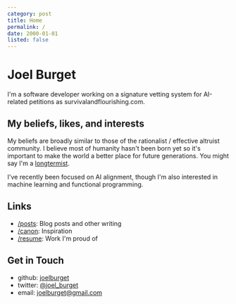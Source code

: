```yaml
---
category: post
title: Home
permalink: /
date: 2000-01-01
listed: false
---
```


# Joel Burget

I'm a software developer working on a signature vetting system for AI-related petitions as survivalandflourishing.com.

## My beliefs, likes, and interests

My beliefs are broadly similar to those of the rationalist / effective altruist community. I believe most of humanity hasn't been born yet so it's important to make the world a better place for future generations. You might say I'm a [longtermist](https://80000hours.org/articles/future-generations/).

I've recently been focused on AI alignment, though I'm also interested in machine learning and functional programming.

## Links

* [/posts](/posts): Blog posts and other writing
* [/canon](/canon): Inspiration
* [/resume](/resume): Work I'm proud of

## Get in Touch

* github: [joelburget](https://github.com/joelburget)
* twitter: [@joel_burget](https://twitter.com/joel_burget)
* email: [joelburget@gmail.com](mailto:joelburget@gmail.com)
